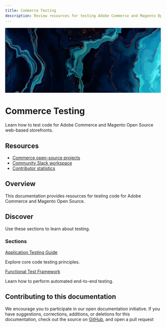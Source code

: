 ```yaml
---
title: Commerce Testing
description: Review resources for testing Adobe Commerce and Magento Open Source code.
---
```


<Hero slots="image, heading, text"/>

![Commerce Testing](_images/home-bg.jpeg)

# Commerce Testing

Learn how to test code for Adobe Commerce and Magento Open Source web-based storefronts.

<Resources slots="heading, links"/>

## Resources

*  [Commerce open-source projects](https://developer.adobe.com/open/magento)
*  [Community Slack workspace](https://opensource.magento.com/slack)
*  [Contributor statistics](https://developer.adobe.com/open/magento/statistic)

## Overview

This documentation provides resources for testing code for Adobe Commerce and Magento Open Source.

## Discover

Use these sections to learn about testing.

 <DiscoverBlock slots="heading, link, text"/>

### Sections

[Application Testing Guide](guide/)

Explore core code testing principles.

<DiscoverBlock slots="link, text"/>

[Functional Test Framework](functional-test-framework/)

Learn how to perform automated end-to-end testing.

<DiscoverBlock width="100%" slots="heading, text"/>

## Contributing to this documentation

We encourage you to participate in our open documentation initiative. If you have suggestions, corrections, additions, or deletions for this documentation, check out the source on [GitHub](https://github.com/adobedocs/commerce-testing), and open a pull request
